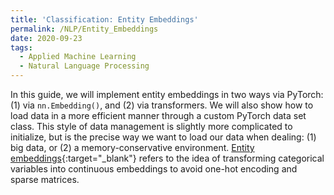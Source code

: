 ```yaml
---
title: 'Classification: Entity Embeddings'
permalink: /NLP/Entity_Embeddings
date: 2020-09-23
tags:
  - Applied Machine Learning
  - Natural Language Processing
---
```



In this guide, we will implement entity embeddings in two ways via PyTorch: (1) via `nn.Embedding()`, and (2) via transformers. We will also show how to load data in a more efficient manner through a custom PyTorch data set class. This style of data management is slightly more complicated to initialize, but is the precise way we want to load our data when dealing: (1) big data, or (2) a memory-conservative environment. [Entity embeddings](/applied_nlp/entity_embs.html){:target="_blank"} refers to the idea of transforming categorical variables into continuous embeddings to avoid one-hot encoding and sparse matrices.
